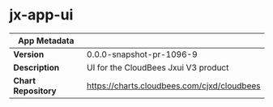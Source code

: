 # jx-app-ui

|App Metadata||
|---|---|
| **Version** | 0.0.0-snapshot-pr-1096-9 |
| **Description** | UI for the CloudBees Jxui V3 product |
| **Chart Repository** | https://charts.cloudbees.com/cjxd/cloudbees |
